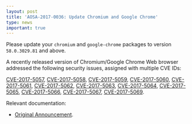 ```yaml
---
layout: post
title: 'AOSA-2017-0036: Update Chromium and Google Chrome'
type: news
important: true
---
```


Please update your `chromium` and `google-chrome` packages to version `58.0.3029.81` and above.

A recently released version of Chromium/Google Chrome Web browser addressed the following security issues, assigned with multiple CVE IDs:

[CVE-2017-5057](https://cve.mitre.org/cgi-bin/cvename.cgi?name=CVE-2017-5057), [CVE-2017-5058](https://cve.mitre.org/cgi-bin/cvename.cgi?name=CVE-2017-5058), [CVE-2017-5059](https://cve.mitre.org/cgi-bin/cvename.cgi?name=CVE-2017-5059), [CVE-2017-5060](https://cve.mitre.org/cgi-bin/cvename.cgi?name=CVE-2017-5060), [CVE-2017-5061](https://cve.mitre.org/cgi-bin/cvename.cgi?name=CVE-2017-5061), [CVE-2017-5062](https://cve.mitre.org/cgi-bin/cvename.cgi?name=CVE-2017-5062), [CVE-2017-5063](https://cve.mitre.org/cgi-bin/cvename.cgi?name=CVE-2017-5063), [CVE-2017-5064](https://cve.mitre.org/cgi-bin/cvename.cgi?name=CVE-2017-5064), [CVE-2017-5065](https://cve.mitre.org/cgi-bin/cvename.cgi?name=CVE-2017-5065), [CVE-2017-5066](https://cve.mitre.org/cgi-bin/cvename.cgi?name=CVE-2017-5066), [CVE-2017-5067](https://cve.mitre.org/cgi-bin/cvename.cgi?name=CVE-2017-5067), [CVE-2017-5069](https://cve.mitre.org/cgi-bin/cvename.cgi?name=CVE-2017-5069).

Relevant documentation:

- [Original Announcement](https://chromereleases.googleblog.com/2017/04/stable-channel-update-for-desktop.html).